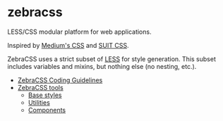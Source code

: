 zebracss
========
LESS/CSS modular platform for web applications.

Inspired by [Medium's CSS](https://medium.com/@fat/mediums-css-is-actually-pretty-fucking-good-b8e2a6c78b06) and [SUIT CSS](http://suitcss.github.io/).

ZebraCSS uses a strict subset of [LESS](http://lesscss.org/) for style generation. This subset includes variables and mixins, but nothing else (no nesting, etc.).

* [ZebraCSS Coding Guidelines](docs/coding-guidelines.md)
* [ZebraCSS tools](docs/tools.md)
  * [Base styles](docs/tools.md#base-styles)
  * [Utilities](docs/tools.md#utilities)
  * [Components](docs/tools.md#components)